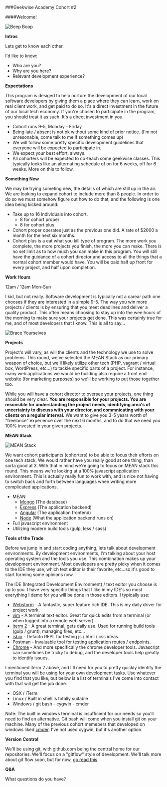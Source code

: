 ###Geekwise Academy Cohort #2

####Welcome!

![Beep
Boop](https://www.pytexas.org/static/uploads/blog_images/2015-06/cat-programmer.jpg)

**Intros**

Lets get to know each other.

I'd like to know:

* Who are you?
* Why are you here?
* Relevant development experience?

**Expectations**

This program is desiged to help nurture the development of our local software developers by giving them a place where they can learn, work on real client work, and get paid to do so.  It's a direct investment in the future of our local tech economy.  If you're chosen to participate in the program, you should treat it as such.  It's a direct investment in you. 

* Cohort runs 9-5, Monday - Friday
* Being late / absent is not ok without some kind of prior notice.  (I'm not unresonable, come talk to me if something comes up)
* We will follow some pretty specific development guidelines that everyone will be expected to participate in.
* We expect your best effort, always.
* All cohorters will be expected to co-teach some geekwise classes.  This typically looks like an alternating schedule of on for 6 weeks, off for 6 weeks.  More on this to follow.

**Something New**

We may be trying someting new, the details of which are still up in the air.  We are looking to expand cohort to include more than 8 people.  In order to do so we must somehow figure out how to do that, and the following is one idea being kicked around:

* Take up to 16 individuals into cohort.
    * 8 for cohort proper
    * 8 for cohort plus
* Cohort proper operates just as the previous one did.  A rate of $2000 a month for the next six months.
* Cohort plus is a eat what you kill type of program.  The more work you complete, the more projects you finish, the more you can make.  There is no set limit as to how much you can make in this program.  You will still have the guidance of a cohort director and access to all the things that a normal cohort member would have.  You will be paid half up front for every project, and half upon completion. 

**Work Hours**

12am / 12am Mon-Sun

I kid, but not really.  Software development is typically not a carear path one
chooses if they are interested in a simple 9-5.  The way you win more projects /
clients is by ensuring that you meet deadlines and deliver a quality product.
This often means choosing to stay up into the wee hours of the morning to make
sure your projects get done.  This was certainly true for me, and of most
developers that I know.  This is all to say...

![Brace Yourselves](https://i.imgflip.com/ntbsy.jpg)


**Projects**

Project's will vary, as will the clients and the technology we use to solve problems.  This round, we've selected the MEAN Stack as our primary weapon of choice, but we'll likely utilize other tech (PHP, vagrant / virtual box, WordPress, etc...) to tackle specific parts of a project.  For instance, many web applications we would be building also require a front end website (for marketing purposes) so we'll be working to put those together too.  

While you will have a cohort director to oversee your projects, one thing should be very clear.  **You are responsible for your projects.  You are resonsible for understanding the project needs, identifying area's of uncertainty to discuss with your director, and commnicating with your clients on a regular interval.**  We want to give you 3-5 years worth of "freelance" experience over the next 6 months, and to do that we need you 100% invested in your given projects.

**MEAN Stack**

![MEAN Stack](http://blog.langoor.mobi/wp-content/uploads/2013/07/meanstack-624x250.jpg)

We want cohort participants (cohorters) to be able to focus their efforts on one tech stack.  We would rather have you really good at one thing, than sorta good at 3.  With that in mind we're going to focus on MEAN stack this round.  This means we're looking at a 100% javascript application environment.  This is actually really fun to work with, and is nice not having to switch back and forth between languages when writing more complicated applications.

* MEAN
    * [Mongo](https://www.mongodb.org/) (The database)
    * [Express](http://expressjs.com/) (The application backend)
    * [Angular](https://angularjs.org/) (The application frontend)
    * [Node](https://nodejs.org) (What the application backend runs on)
* Full javascript environment
* Utilizing modern build tools (gulp, less / sass)

**Tools of the Trade**

Before we jump in and start coding anything, lets talk about development environments.  By development environments, I'm talking about your host operating system and the tools you use.  This combination makes up your development environment.  Most developers are pretty picky when it comes to the IDE they use, which text editor is their favorite, etc...so it's good to start forming some opinions now.  

The IDE (Integrated Development Environment) / text editor you choose is up to you.  I have very specific things that I like in my IDE's so most everything I demo for you will be done in those editors.  I typically use:

* [Webstorm](https://www.jetbrains.com/webstorm/) - A fantastic, super feature rich IDE.  This is my daily driver for project work.
* [vim](http://www.vim.org/) - A terminal text editor. Great for quick edits from a terminal (or when logged into a remote web server).
* [iterm 2](https://www.iterm2.com/) - A great terminal, gets daily use.  Used for running build tools (gulp / grunt), managing files, etc...
* [jsbin](http://jsbin.com) - Defacto REPL for testing js / html / css ideas.
* [Postman](https://chrome.google.com/webstore/detail/postman/fhbjgbiflinjbdggehcddcbncdddomop) - Invaluable tool for testing application routes / endpoints.
* [Chrome](http://www.google.com/chrome/) - And more specifically the chrome developer tools.  Javascript can sometimes be tricky to debug, and the developer tools help greatly to identify issues.

I mentioned iterm 2 above, and I'll need for you to pretty quickly identify the terminal you will be using for your own development tasks.  Use whatever you find that you like, but below is a list of terminals I've come into contact with that will get the job done.

* OSX / iTerm
* Linux / Built in shell is totally suitable
* Windows / git bash - cygwin - cmder

Note: The built in windows terminal is insufficient for our needs so you'll need to find an alternative.  Git bash will come when you install git on your machine.  Many of the previous cohort memebers that developed on windows liked [cmder](http://gooseberrycreative.com/cmder/).  I've not used cygwin, but it's another option.


**Version Control**

We'll be using git, with github.com being the central home for our repositories.  We'll focus on a "gitflow" style of development.  We'll talk more about git flow soon, but for now, [go read this](https://www.atlassian.com/git/tutorials/comparing-workflows).

**Q&A**

What questions do you have?

